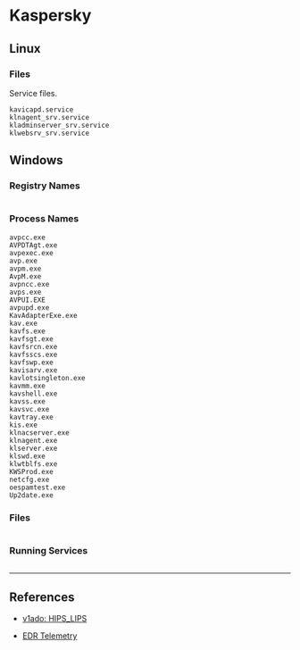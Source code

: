 # Kaspersky

## Linux

### Files

Service files.

```
kavicapd.service
klnagent_srv.service
kladminserver_srv.service
klwebsrv_srv.service
```

## Windows

### Registry Names

```

```

### Process Names

```
avpcc.exe
AVPDTAgt.exe
avpexec.exe
avp.exe
avpm.exe
AvpM.exe
avpncc.exe
avps.exe
AVPUI.EXE
avpupd.exe
KavAdapterExe.exe
kav.exe
kavfs.exe
kavfsgt.exe
kavfsrcn.exe
kavfsscs.exe
kavfswp.exe
kavisarv.exe
kavlotsingleton.exe
kavmm.exe
kavshell.exe
kavss.exe
kavsvc.exe
kavtray.exe
kis.exe
klnacserver.exe
klnagent.exe
klserver.exe
klswd.exe
klwtblfs.exe
KWSProd.exe
netcfg.exe
oespamtest.exe
Up2date.exe
```

### Files

```

```

### Running Services

```

```

---
## References

- [v1ado: HIPS_LIPS](https://github.com/v1ado/HIPS_LIPS)

- [EDR Telemetry](https://www.edr-telemetry.com/)